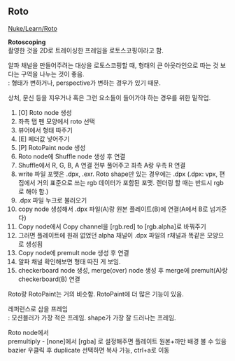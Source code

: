 ## Roto

[Nuke/Learn/Roto](https://learn.foundry.com/course/4689/view/8-roto)

**Rotoscoping**   
촬영한 것을 2D로 트레이싱한 프레임을 로토스코핑이라고 함. 

알파 채널을 만들어주려는 대상을 로토스코핑할 때, 형태의 큰 아웃라인으로 따는 것 보다는 구역을 나누는 것이 좋음.    
: 형태가 변하거나, perspective가 변하는 경우가 있기 때문.   

상처, 문신 등을 지우거나 혹은 그런 요소들이 들어가야 하는 경우를 위한 밑작업.

1. [O] Roto node 생성   
2. 좌측 탭 펜 모양에서 roto 선택  
3. 뷰어에서 형태 따주기
4. [E] 페더값 넣어주기 
5. [P] RotoPaint node 생성   
6. Roto node에 Shuffle node 생성 후 연결  
7. Shuffle에서 R, G, B, A 연결 전부 풀어주고 좌측 A랑 우측 R 연결
8. write 파일 포맷은 .dpx, .exr. Roto shape만 있는 경우에는 .dpx (.dpx: vpx, 편집에서 거의 표준으로 쓰는 rgb 데이터가 포함된 포맷. 렌더링 할 때는 반드시 rgb로 해야 함.)
9. .dpx 파일 누크로 불러오기
10. copy node 생성해서 .dpx 파일(A)랑 원본 플레이트(B)에 연결(A에서 B로 넘겨준다)
11. Copy node에서 Copy channel을 [rgb.red] to [rgb.alpha]로 바꿔주기
12. 그러면 플레이트에 원래 없었던 alpha 채널이 .dpx 파일의 r채널과 똑같은 모양으로 생성됨
13. Copy node에 premult node 생성 후 연결
14. 알파 채널 확인해보면 형태 따진 게 보임. 
15. checkerboard node 생성, merge(over) node 생성 후 merge에 premult(A)랑 checkerboard(B) 연결

Roto랑 RotoPaint는 거의 비슷함. RotoPaint에 더 많은 기능이 있음. 

레퍼런스로 삼을 프레임   
: 모션블러가 가장 적은 프레임. shape가 가장 잘 드러나는 프레임. 

Roto node에서     
premultiply - [none]에서 [rgba] 로 설정해주면 플레이트 원본+까만 배경 볼 수 있음
bazier 우클릭 후 duplicate 선택하면 복사 가능, ctrl+a로 이동 
